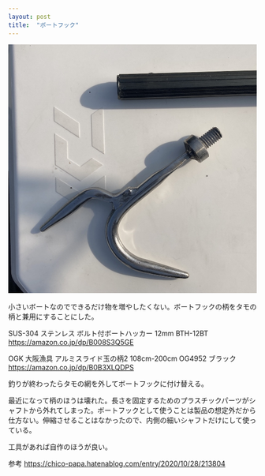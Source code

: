 ```yaml
---
layout: post
title:  "ボートフック"
---
```


![ボートフック](/assets/IMG_1795.JPG)

小さいボートなのでできるだけ物を増やしたくない。ボートフックの柄をタモの柄と兼用にすることにした。

SUS-304 ステンレス ボルト付ボートハッカー 12mm BTH-12BT
<https://amazon.co.jp/dp/B008S3Q5GE>

OGK 大阪漁具 アルミスライド玉の柄2 108cm-200cm OG4952 ブラック
<https://amazon.co.jp/dp/B0B3XLQDPS>

釣りが終わったらタモの網を外してボートフックに付け替える。

最近になって柄のほうは壊れた。長さを固定するためのプラスチックパーツがシャフトから外れてしまった。ボートフックとして使うことは製品の想定外だから仕方ない。伸縮させることはなかったので、内側の細いシャフトだけにして使っている。

工具があれば自作のほうが良い。

参考
<https://chico-papa.hatenablog.com/entry/2020/10/28/213804>
